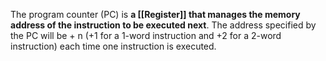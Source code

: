 The program counter (PC) is **a [[Register]] that manages the memory address of the instruction to be executed next**. The address specified by the PC will be + n (+1 for a 1-word instruction and +2 for a 2-word instruction) each time one instruction is executed.
